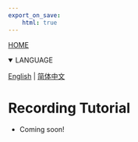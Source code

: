 ```yaml
---
export_on_save:
    html: true
---
```


<a href="/index.html">HOME</a>
<details open>
<summary>LANGUAGE</summary>

[English](tutor_record.html) | [简体中文](tutor_record_zhhans.html)
</details>

# Recording Tutorial
- Coming soon!